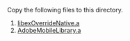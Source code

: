 Copy the following files to this directory.

1. [libexOverrideNative.a](https://github.com/myflashlab/common-dependencies-ANE/tree/master/overrideAir-forAneDevs)
1. [AdobeMobileLibrary.a](https://github.com/Adobe-Marketing-Cloud/mobile-services/tree/85ab9dc3d99f41243b4863e84d5cd5317fff8823/sdks/iOS/AdobeMobileLibrary)